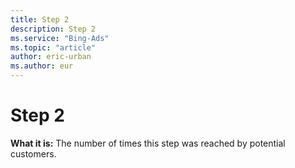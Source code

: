 ```yaml
---
title: Step 2
description: Step 2
ms.service: "Bing-Ads"
ms.topic: "article"
author: eric-urban
ms.author: eur
---
```


# Step 2

**What it is:**    The number of times this step was reached by potential customers.


